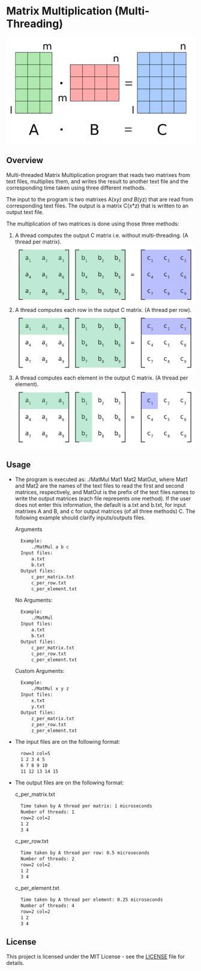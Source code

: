 # Matrix Multiplication (Multi-Threading)

![Matrix Multiplication](assets/MatMul.png)



## Overview

Multi-threaded Matrix Multiplication program that reads two matrixes from text files, multiplies them, and writes the result to another text file and the corresponding time taken using three different methods.

The input to the program is two matrixes A(x*y) and B(y*z) that are read from corresponding text files. The output is a matrix C(x*z) that is written to an output text file.

The multiplication of two matrices is done using those three methods:

1. A thread computes the output C matrix i.e. without multi-threading. (A thread per matrix).
![A Thread per row](assets/per_matrix.png)
2. A thread computes each row in the output C matrix. (A thread per row).
![A Thread per row](assets/per_row.png)
3. A thread computes each element in the output C matrix. (A thread per element).
![A Thread per element](assets/per_element.png)


## Usage

* The program is executed as: ./MatMul Mat1 Mat2 MatOut, where Mat1 and Mat2 are the names of the text files to read the first and second matrices, respectively, and MatOut is the prefix of the text files names to write the output matrices (each file represents one method). If the user does not enter this information, the default is a.txt and b.txt, for input matrixes A and B, and c for output matrices (of all three methods) C. The following example should clarify inputs/outputs files.

    Arguments

        Example: 
            ./MatMul a b c
        Input files: 
            a.txt 
            b.txt
        Output files: 
            c_per_matrix.txt
            c_per_row.txt
            c_per_element.txt

    No Arguments:

        Example: 
            ./MatMul
        Input files: 
            a.txt 
            b.txt
        Output files: 
            c_per_matrix.txt
            c_per_row.txt
            c_per_element.txt

    Custom Arguments:

        Example: 
            ./MatMul x y z
        Input files: 
            x.txt 
            y.txt
        Output files: 
            z_per_matrix.txt
            z_per_row.txt
            z_per_element.txt

* The input files are on the following format:

        row=3 col=5
        1 2 3 4 5
        6 7 8 9 10
        11 12 13 14 15

* The output files are on the following format:

        

    c_per_matrix.txt

        Time taken by A thread per matrix: 1 microseconds
        Number of threads: 1
        row=2 col=2
        1 2
        3 4

    c_per_row.txt

        Time taken by A thread per row: 0.5 microseconds
        Number of threads: 2
        row=2 col=2
        1 2
        3 4

    c_per_element.txt

        Time taken by A thread per element: 0.25 microseconds
        Number of threads: 4
        row=2 col=2
        1 2
        3 4


## License
This project is licensed under the MIT License - see the [LICENSE](LICENSE) file for details.

